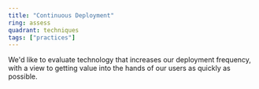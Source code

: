 ```yaml
---
title: "Continuous Deployment"
ring: assess
quadrant: techniques
tags: ["practices"]
---
```


We'd like to evaluate technology that increases our deployment frequency, with a view to getting value into the hands of our users as quickly as possible.

